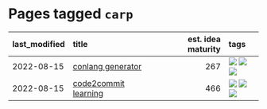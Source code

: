 # Pages tagged `carp`

|last_modified|title|est. idea maturity|tags
|:---|:---|---:|:---|
|2022-08-15|[conlang generator](../conlang_lm.md)|267|[![](https://img.shields.io/badge/tag-carp-d9f12f)](../tags/carp.md) [![](https://img.shields.io/badge/tag-dataset-fe76cf)](../tags/dataset.md) [![](https://img.shields.io/badge/tag-experimental-9c3a4a)](../tags/experimental.md)|
|2022-08-15|[code2commit learning](../code2commit-learning.md)|466|[![](https://img.shields.io/badge/tag-carp-d9f12f)](../tags/carp.md) [![](https://img.shields.io/badge/tag-experimental-9c3a4a)](../tags/experimental.md) [![](https://img.shields.io/badge/tag-foundation-4d5a4)](../tags/foundation.md)|